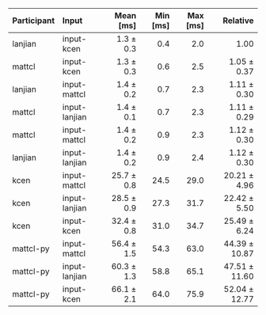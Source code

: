 | Participant | Input | Mean [ms] | Min [ms] | Max [ms] | Relative |
|:---|:---|---:|---:|---:|---:|
| lanjian | input-kcen | 1.3 ± 0.3 | 0.4 | 2.0 | 1.00 |
| mattcl | input-kcen | 1.3 ± 0.3 | 0.6 | 2.5 | 1.05 ± 0.37 |
| lanjian | input-mattcl | 1.4 ± 0.2 | 0.7 | 2.3 | 1.11 ± 0.30 |
| mattcl | input-lanjian | 1.4 ± 0.1 | 0.7 | 2.3 | 1.11 ± 0.29 |
| mattcl | input-mattcl | 1.4 ± 0.2 | 0.9 | 2.3 | 1.12 ± 0.30 |
| lanjian | input-lanjian | 1.4 ± 0.2 | 0.9 | 2.4 | 1.12 ± 0.30 |
| kcen | input-mattcl | 25.7 ± 0.8 | 24.5 | 29.0 | 20.21 ± 4.96 |
| kcen | input-lanjian | 28.5 ± 0.9 | 27.3 | 31.7 | 22.42 ± 5.50 |
| kcen | input-kcen | 32.4 ± 0.8 | 31.0 | 34.7 | 25.49 ± 6.24 |
| mattcl-py | input-mattcl | 56.4 ± 1.5 | 54.3 | 63.0 | 44.39 ± 10.87 |
| mattcl-py | input-lanjian | 60.3 ± 1.3 | 58.8 | 65.1 | 47.51 ± 11.60 |
| mattcl-py | input-kcen | 66.1 ± 2.1 | 64.0 | 75.9 | 52.04 ± 12.77 |
